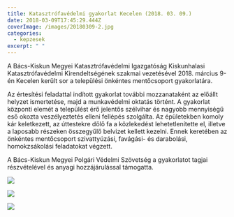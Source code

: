 ```yaml
---
title: Katasztrófavédelmi gyakorlat Kecelen (2018. 03. 09.)
date: 2018-03-09T17:45:29.444Z
coverImage: /images/20180309-2.jpg
categories:
  - kepzesek
excerpt: " "
---
```

A Bács-Kiskun Megyei Katasztrófavédelmi Igazgatóság Kiskunhalasi Katasztrófavédelmi Kirendeltségének szakmai vezetésével 2018. március 9-én Kecelen került sor a települési önkéntes mentőcsoport gyakorlatára.

Az értesítési feladattal indított gyakorlat további mozzanataként az előállt helyzet ismertetése, majd a munkavédelmi oktatás történt. A gyakorlat központi elemét a települést érő jelentős szélvihar és nagyobb mennyiségű eső okozta veszélyeztetés elleni fellépés szolgálta. Az épületekben komoly kár keletkezett, az úttestekre dőlő fa a közlekedést lehetetlenítette el, illetve a laposabb részeken összegyűlő belvizet kellett kezelni. Ennek keretében az önkéntes mentőcsoport szivattyúzási, favágási- és darabolási, homokzsákolási feladatokat végzett.

A Bács-Kiskun Megyei Polgári Védelmi Szövetség a gyakorlatot tagjai részvételével és anyagi hozzájárulással támogatta.

![](/images/20180309-1.jpg)

![](/images/20180309-3.jpg)

![](/images/20180309-4.jpg)